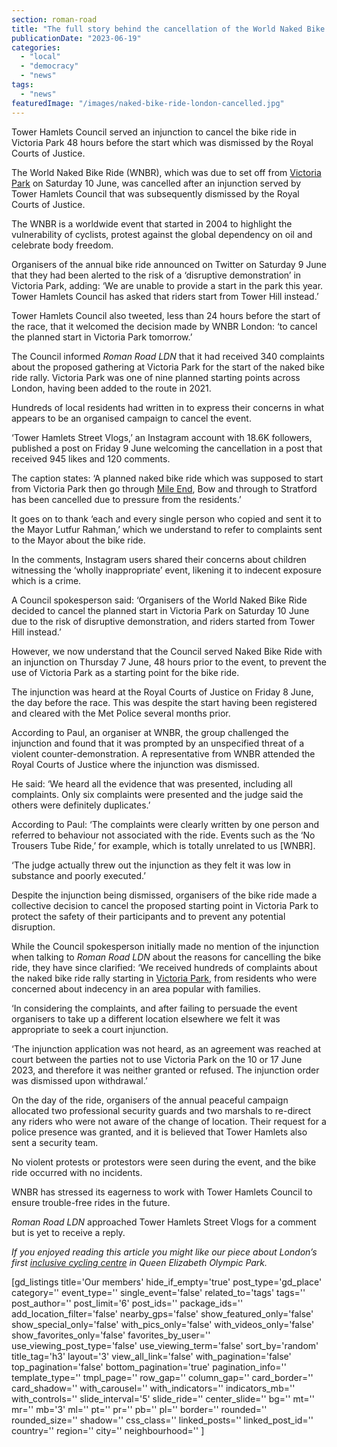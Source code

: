 ```yaml
---
section: roman-road
title: "The full story behind the cancellation of the World Naked Bike Ride in Victoria Park"
publicationDate: "2023-06-19"
categories: 
  - "local"
  - "democracy"
  - "news"
tags: 
  - "news"
featuredImage: "/images/naked-bike-ride-london-cancelled.jpg"
---
```


Tower Hamlets Council served an injunction to cancel the bike ride in Victoria Park 48 hours before the start which was dismissed by the Royal Courts of Justice.

The World Naked Bike Ride (WNBR), which was due to set off from [Victoria Park](https://romanroadlondon.com/victoria-park-east-london-bow/) on Saturday 10 June, was cancelled after an injunction served by Tower Hamlets Council that was subsequently dismissed by the Royal Courts of Justice.

The WNBR is a worldwide event that started in 2004 to highlight the vulnerability of cyclists, protest against the global dependency on oil and celebrate body freedom. 

Organisers of the annual bike ride announced on Twitter on Saturday 9 June that they had been alerted to the risk of a ‘disruptive demonstration’ in Victoria Park, adding: ‘We are unable to provide a start in the park this year. Tower Hamlets Council has asked that riders start from Tower Hill instead.’ 

Tower Hamlets Council also tweeted, less than 24 hours before the start of the race, that it welcomed the decision made by WNBR London: ‘to cancel the planned start in Victoria Park tomorrow.’ 

The Council informed _Roman Road LDN_ that it had received 340 complaints about the proposed gathering at Victoria Park for the start of the naked bike ride rally. Victoria Park was one of nine planned starting points across London, having been added to the route in 2021.

Hundreds of local residents had written in to express their concerns in what appears to be an organised campaign to cancel the event. 

‘Tower Hamlets Street Vlogs,’ an Instagram account with 18.6K followers, published a post on Friday 9 June welcoming the cancellation in a post that received 945 likes and 120 comments. 

The caption states: ‘A planned naked bike ride which was supposed to start from Victoria Park then go through [Mile End](https://romanroadlondon.com/eco-pavilion-mile-end-park-history/), Bow and through to Stratford has been cancelled due to pressure from the residents.’

It goes on to thank ‘each and every single person who copied and sent it to the Mayor Lutfur Rahman,’ which we understand to refer to complaints sent to the Mayor about the bike ride.

In the comments, Instagram users shared their concerns about children witnessing the ‘wholly inappropriate’ event, likening it to indecent exposure which is a crime. 

A Council spokesperson said: ‘Organisers of the World Naked Bike Ride decided to cancel the planned start in Victoria Park on Saturday 10 June due to the risk of disruptive demonstration, and riders started from Tower Hill instead.’

However, we now understand that the Council served Naked Bike Ride with an injunction on Thursday 7 June, 48 hours prior to the event, to prevent the use of Victoria Park as a starting point for the bike ride. 

The injunction was heard at the Royal Courts of Justice on Friday 8 June, the day before the race. This was despite the start having been registered and cleared with the Met Police several months prior. 

According to Paul, an organiser at WNBR, the group challenged the injunction and found that it was prompted by an unspecified threat of a violent counter-demonstration. A representative from WNBR attended the Royal Courts of Justice where the injunction was dismissed.

He said: ‘We heard all the evidence that was presented, including all complaints. Only six complaints were presented and the judge said the others were definitely duplicates.’ 

According to Paul: ‘The complaints were clearly written by one person and referred to behaviour not associated with the ride. Events such as the ‘No Trousers Tube Ride,’ for example, which is totally unrelated to us \[WNBR\].

‘The judge actually threw out the injunction as they felt it was low in substance and poorly executed.’ 

Despite the injunction being dismissed, organisers of the bike ride made a collective decision to cancel the proposed starting point in Victoria Park to protect the safety of their participants and to prevent any potential disruption. 

While the Council spokesperson initially made no mention of the injunction when talking to _Roman Road LDN_ about the reasons for cancelling the bike ride, they have since clarified: ‘We received hundreds of complaints about the naked bike ride rally starting in [Victoria Park](https://romanroadlondon.com/best-parks-green-spaces-bow-east-london/), from residents who were concerned about indecency in an area popular with families.

‘In considering the complaints, and after failing to persuade the event organisers to take up a different location elsewhere we felt it was appropriate to seek a court injunction. 

‘The injunction application was not heard, as an agreement was reached at court between the parties not to use Victoria Park on the 10 or 17 June 2023, and therefore it was neither granted or refused. The injunction order was dismissed upon withdrawal.’

On the day of the ride, organisers of the annual peaceful campaign allocated two professional security guards and two marshals to re-direct any riders who were not aware of the change of location. Their request for a police presence was granted, and it is believed that Tower Hamlets also sent a security team. 

No violent protests or protestors were seen during the event, and the bike ride occurred with no incidents. 

WNBR has stressed its eagerness to work with Tower Hamlets Council to ensure trouble-free rides in the future. 

_Roman Road LDN_ approached Tower Hamlets Street Vlogs for a comment but is yet to receive a reply. 

_If you enjoyed reading this article you might like our piece about London’s first_ [_inclusive cycling centre_](https://romanroadlondon.com/inclusive-cycling-centre-olympic-park/) _in Queen Elizabeth Olympic Park._  

\[gd\_listings title='Our members' hide\_if\_empty='true' post\_type='gd\_place' category='' event\_type='' single\_event='false' related\_to='tags' tags='' post\_author='' post\_limit='6' post\_ids='' package\_ids='' add\_location\_filter='false' nearby\_gps='false' show\_featured\_only='false' show\_special\_only='false' with\_pics\_only='false' with\_videos\_only='false' show\_favorites\_only='false' favorites\_by\_user='' use\_viewing\_post\_type='false' use\_viewing\_term='false' sort\_by='random' title\_tag='h3' layout='3' view\_all\_link='false' with\_pagination='false' top\_pagination='false' bottom\_pagination='true' pagination\_info='' template\_type='' tmpl\_page='' row\_gap='' column\_gap='' card\_border='' card\_shadow='' with\_carousel='' with\_indicators='' indicators\_mb='' with\_controls='' slide\_interval='5' slide\_ride='' center\_slide='' bg='' mt='' mr='' mb='3' ml='' pt='' pr='' pb='' pl='' border='' rounded='' rounded\_size='' shadow='' css\_class='' linked\_posts='' linked\_post\_id='' country='' region='' city='' neighbourhood='' \]
